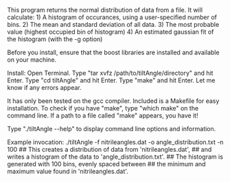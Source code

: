 This program returns the normal distribution of data from a file. It will calculate:
    1) A histogram of occurances, using a user-specified number of bins. 
    2) The mean and standard deviation of all data. 
    3) The most probable value (highest occupied bin of histogram)
    4) An estimated gaussian fit of the histogram (with the -g option) 

Before you install, ensure that the boost libraries are installed and available on your machine. 

Install:
    Open Terminal. 
    Type "tar xvfz /path/to/tiltAngle/directory" and hit Enter. 
    Type "cd tiltAngle" and hit Enter. 
    Type "make" and hit Enter. Let me know if any errors appear.

It has only been tested on the gcc compiler. 
Included is a Makefile for easy installation. 
To check if you have "make", type "which make" on the command line. If a path to a file called "make" appears, you have it!

Type "./tiltAngle --help" to display command line options and information. 

Example invocation: ./tiltAngle -f nitrileangles.dat -o angle_distribution.txt -n 100 
    ## This creates a distribution of data from 'nitrileangles.dat', 
    ##      and writes a histogram of the data to 'angle_distribution.txt'. 
    ##      The histogram is generated with 100 bins, evenly spaced between 
    ##      the minimum and maximum value found in 'nitrileangles.dat'. 
